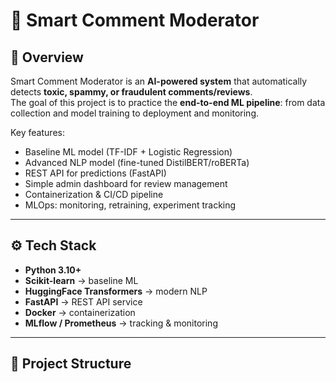 # 🧠 Smart Comment Moderator 

## 📌 Overview
Smart Comment Moderator is an **AI-powered system** that automatically detects **toxic, spammy, or fraudulent comments/reviews**.  
The goal of this project is to practice the **end-to-end ML pipeline**: from data collection and model training to deployment and monitoring.  

Key features:
- Baseline ML model (TF-IDF + Logistic Regression)
- Advanced NLP model (fine-tuned DistilBERT/roBERTa)
- REST API for predictions (FastAPI)
- Simple admin dashboard for review management
- Containerization & CI/CD pipeline
- MLOps: monitoring, retraining, experiment tracking

---

## ⚙️ Tech Stack
- **Python 3.10+**
- **Scikit-learn** → baseline ML
- **HuggingFace Transformers** → modern NLP
- **FastAPI** → REST API service
- **Docker** → containerization
- **MLflow / Prometheus** → tracking & monitoring


---

## 📂 Project Structure

